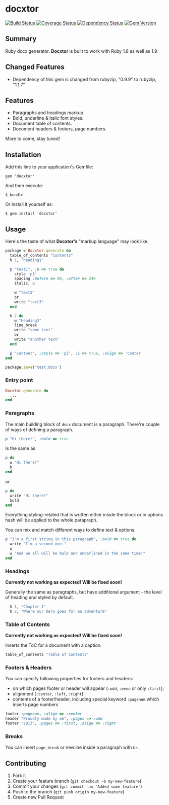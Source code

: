 docxtor
========

[![Build Status](https://travis-ci.org/docxtor/docxtor.png?branch=master)](https://travis-ci.org/docxtor/docxtor)
[![Coverage Status](https://coveralls.io/repos/docxtor/docxtor/badge.png)](https://coveralls.io/r/docxtor/docxtor)
[![Dependency Status](https://gemnasium.com/docxtor/docxtor.png)](https://gemnasium.com/docxtor/docxtor)
[![Gem Version](http://stillmaintained.com/docxtor/docxtor.png)](http://stillmaintained.com/docxtor/docxtor)

## Summary

Ruby docx generator.
**Docxtor** is built to work with Ruby 1.8 as well as 1.9

## Changed Features

- Dependency of this gem is changed from rubyzip, "0.9.9" to rubyzip, "1.1.7"

## Features

- Paragraphs and headings markup.
- Bold, underline & italic font styles.
- Document table of contents.
- Document headers & footers, page numbers.

More to come, stay tuned!

## Installation

Add this line to your application's Gemfile:

    gem 'docxtor'

And then execute:

    $ bundle

Or install it yourself as:

    $ gem install 'docxtor'

## Usage

Here's the taste of what **Docxtor's** "markup language" may look like.

```ruby
package = Docxtor.generate do
  table_of_contents "Contents"
  h 1, "heading1"

  p "text1", :b => true do
    style 'p1'
    spacing :before => 80, :after => 240
    italic; u

    w "text2"
    br
    write "text3"
  end

  h 2 do
    w "heading2"
    line_break
    write "some text"
    br
    write "another text"
  end

  p "content", :style => 'p2', :i => true, :align => 'center'
end

package.save('test.docx')
```

### Entry point

```ruby
Docxtor.generate do
  ...
end
```

### Paragraphs

The main building block of `docx` document is a paragraph. There're couple of ways of defining a paragraph.

```ruby
p "Hi there!", :bold => true
```

Is the same as

```ruby
p do
  w "Hi there!"
  b
end
```

or

```ruby
p do
  write "Hi there!"
  bold
end
```

Everything styling-related that is written either inside the block or in options hash will be applied to the whole parapraph.

You can mix and match different ways to define text & options.

```ruby
p "I'm a first string in this paragraph", :bold => true do
  write "I'm a second one."
  u
  w "And we all will be bold and underlined in the same time!"
end
```

### Headings

**Currently not working as expected! Will be fixed soon!**

Generally the same as paragraphs, but have additional argument - the level of heading and styled by default.

```ruby
  h 1, "Chapter 1"
  h 2, "Where our hero goes for an adventure"
```

### Table of Contents

**Currently not working as expected! Will be fixed soon!**

Inserts the ToC for a document with a caption.

```ruby
table_of_contents "Table of Contents"
```

### Footers & Headers

You can specify following properties for footers and headers:

- on which pages footer or header will appear (`:odd`, `:even` or only `:first`);
- alignment (`:center`, `:left`, `:right`)
- contents of a footer/header, including special keyword `:pagenum` which inserts page numbers

```ruby
footer :pagenum, :align => :center
header "Proudly made by me", :pages => :odd
footer "2013", :pages => :first, :align => :right
```

### Breaks

You can insert `page_break` or newline inside a paragraph with `br`.

## Contributing

1. Fork it
2. Create your feature branch (`git checkout -b my-new-feature`)
3. Commit your changes (`git commit -am 'Added some feature'`)
4. Push to the branch (`git push origin my-new-feature`)
5. Create new Pull Request
